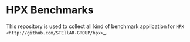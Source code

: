 HPX Benchmarks
==============

This repository is used to collect all kind of benchmark application
for `HPX <http://github.com/STEllAR-GROUP/hpx>`_.

